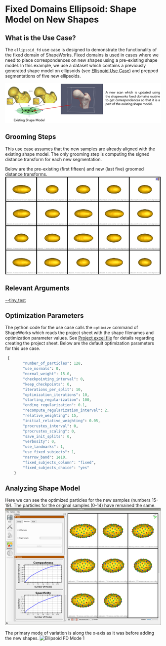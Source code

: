 # Fixed Domains Ellipsoid: Shape Model on New Shapes

## What is the Use Case? 
The `ellipsoid_fd` use case is designed to demonstrate the functionality of the fixed domain of ShapeWorks. Fixed domains is used in cases where we need to place correspondences on new shapes using a pre-existing shape model. In this example, we use a dataset which contains a previously generated shape model on ellipsoids (see [Ellispoid Use Case](../segmentation-based/ellipsoid.md)) and prepped segmentations of five new ellipsoids.

![Fixed Domains](../../img/use-cases/fixed-domains.png)

## Grooming Steps
This use case assumes that the new samples are already aligned with the existing shape model. The only grooming step is computing the signed distance transform for each new segmentation.

Below are the pre-existing (first fifteen) and new (last five) groomed distance transforms.
![Fixed domain ellipsoid distance transforms](../../img/use-cases/ellipsoids_fd_input.png)

## Relevant Arguments
[--tiny_test](../use-cases.md#-tiny_test)

## Optimization Parameters
The python code for the use case calls the `optimize` command of ShapeWorks which reads the project sheet with the shape filenames and optimization parameter values. See [Project excel file](../../workflow/parameters.md#project-excel-file) for details regarding creating the project sheet.
Below are the default optimization parameters for this use case.

```python
 {
        "number_of_particles": 128,
        "use_normals": 0,
        "normal_weight": 15.0,
        "checkpointing_interval": 0,
        "keep_checkpoints": 0,
        "iterations_per_split": 10,
        "optimization_iterations": 10,
        "starting_regularization": 100,
        "ending_regularization": 0.1,
        "recompute_regularization_interval": 2,
        "relative_weighting": 15,
        "initial_relative_weighting": 0.05,
        "procrustes_interval": 0,
        "procrustes_scaling": 0,
        "save_init_splits": 0,
        "verbosity": 0,
        "use_landmarks": 1,
        "use_fixed_subjects": 1,
        "narrow_band": 1e10,
        "fixed_subjects_column": "fixed",
        "fixed_subjects_choice": "yes"
    }
```

## Analyzing Shape Model

Here we can see the optimized particles for the new samples (numbers 15-19). The particles for the original samples (0-14) have remained the same.
![Ellipsoid FD Optimization](../../img/use-cases/ellipsoid_fd.png)

The primary mode of variation is along the x-axis as it was before adding the new shapes.
![Ellipsoid FD Mode 1](https://sci.utah.edu/~shapeworks/doc-resources/gifs/ellipsoid_fd_mode1.gif)

